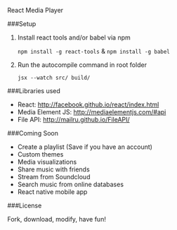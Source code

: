 
React Media Player

###Setup

1. Install react tools and/or babel via npm

    `npm install -g react-tools` & `npm install -g babel`

2. Run the autocompile command in root folder

    `jsx --watch src/ build/`

###Libraries used

- React: http://facebook.github.io/react/index.html
- Media Element JS: http://mediaelementjs.com/#api
- File API: http://mailru.github.io/FileAPI/

###Coming Soon

- Create a playlist (Save if you have an account)
- Custom themes
- Media visualizations
- Share music with friends
- Stream from Soundcloud
- Search music from online databases
- React native mobile app


###License

Fork, download, modify, have fun!